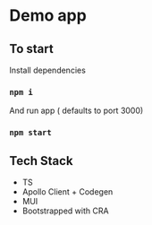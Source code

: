 # Demo app

## To start

Install dependencies

### `npm i`

And run app ( defaults to port 3000)

### `npm start`

## Tech Stack

- TS
- Apollo Client + Codegen
- MUI
- Bootstrapped with CRA
